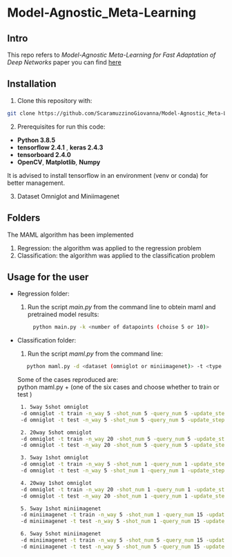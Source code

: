 # Model-Agnostic_Meta-Learning

## Intro

This repo refers to _Model-Agnostic Meta-Learning for Fast Adaptation of Deep Networks_ paper you can find [here](https://arxiv.org/pdf/1703.03400.pdf)

## Installation

1. Clone this repository with:
```sh
git clone https://github.com/ScaramuzzinoGiovanna/Model-Agnostic_Meta-Learning.git
```
2. Prerequisites for run this code:

- __Python 3.8.5__
- __tensorflow 2.4.1__ , __keras 2.4.3__
- __tensorboard 2.4.0__
- __OpenCV__, __Matplotlib__, __Numpy__

It is advised to install tensorflow in an environment (venv or conda) for better management.

3. Dataset Omniglot and Miniimagenet

## Folders
The MAML algorithm has been implemented

1. Regression: the algorithm was applied to the regression problem
2. Classification: the algorithm was applied to the classification problem

## Usage for the user

- Regression folder:

  1. Run the script _main.py_ from the command line to obtein maml and pretrained model results:
   ```sh
        python main.py -k <number of datapoints (choise 5 or 10)> 

    ```
- Classification folder:  
   1. Run the script _maml.py_ from the command line:
     ```sh
        python maml.py -d <dataset (omniglot or miniimagenet)> -t <type (test or train)> -n_way <number of classes used for classification> -shot_num <> -query_num <> -update_steps_train <> -update_steps_test <> -lr <learning rate> -meta_batch_size <> -model_name <choices: 'MiniimagenetConvModel', 'OmniglotConvModel', 'OmniglotNoConvModel'> -iteration_train <default 60000>

    ```

  Some of the cases reproduced are:    
  python maml.py + (one of the six cases and choose whether to train or test )
    ```sh
     1. 5way 5shot omniglot
     -d omniglot -t train -n_way 5 -shot_num 5 -query_num 5 -update_steps_train 1 -update_steps_test 3 -lr 0.4 -meta_batch_size 32 -model_name OmniglotConvModel
     -d omniglot -t test -n_way 5 -shot_num 5 -query_num 5 -update_steps_train 1 -update_steps_test 3 -lr 0.4 -meta_batch_size 32 -model_name OmniglotConvModel

     2. 20way 5shot omniglot
     -d omniglot -t train -n_way 20 -shot_num 5 -query_num 5 -update_steps_train 5 -update_steps_test 5 -lr 0.1 -meta_batch_size 16 -model_name OmniglotConvModel
     -d omniglot -t test -n_way 20 -shot_num 5 -query_num 5 -update_steps_train 5 -update_steps_test 5 -lr 0.1 -meta_batch_size 16 -model_name OmniglotConvModel

     3. 5way 1shot omniglot
     -d omniglot -t train -n_way 5 -shot_num 1 -query_num 1 -update_steps_train 1 -update_steps_test 3 -lr 0.4 -meta_batch_size 32 -model_name OmniglotConvModel
     -d omniglot -t test -n_way 5 -shot_num 1 -query_num 1 -update_steps_train 1 -update_steps_test 3 -lr 0.4 -meta_batch_size 32 -model_name OmniglotConvModel

     4. 20way 1shot omniglot
     -d omniglot -t train -n_way 20 -shot_num 1 -query_num 1 -update_steps_train 5 -update_steps_test 5 -lr 0.1 -meta_batch_size 16 -model_name OmniglotConvModel
     -d omniglot -t test -n_way 20 -shot_num 1 -query_num 1 -update_steps_train 5 -update_steps_test 5 -lr 0.1 -meta_batch_size 16 -model_name OmniglotConvModel

     5. 5way 1shot miniimagenet
     -d miniimagenet -t train -n_way 5 -shot_num 1 -query_num 15 -update_steps_train 5 -update_steps_test 10 -lr 0.01 -meta_batch_size 4 -model_name MiniimagenetConvModel
     -d miniimagenet -t test -n_way 5 -shot_num 1 -query_num 15 -update_steps_train 5 -update_steps_test 10 -lr 0.01 -meta_batch_size 4 -model_name MiniimagenetConvModel

     6. 5way 5shot miniimagenet
     -d miniimagenet -t train -n_way 5 -shot_num 5 -query_num 15 -update_steps_train 5 -update_steps_test 10 -lr 0.01 -meta_batch_size 2 -model_name MiniimagenetConvModel
     -d miniimagenet -t test -n_way 5 -shot_num 5 -query_num 15 -update_steps_train 5 -update_steps_test 10 -lr 0.01 -meta_batch_size 2 -model_name MiniimagenetConvModel
  ```
